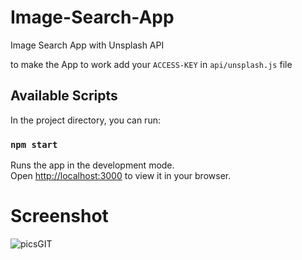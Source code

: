 # Image-Search-App

Image Search App with Unsplash API

to make the App to work add your `ACCESS-KEY` in `api/unsplash.js`
file

## Available Scripts

In the project directory, you can run:

### `npm start`

Runs the app in the development mode.\
Open [http://localhost:3000](http://localhost:3000) to view it in your browser.
# Screenshot
![picsGIT](https://github.com/Praveen-kumar-DeV/Image-Search-App/assets/121147550/855c23a6-2ca4-40fa-9e79-3b1025d00392)
